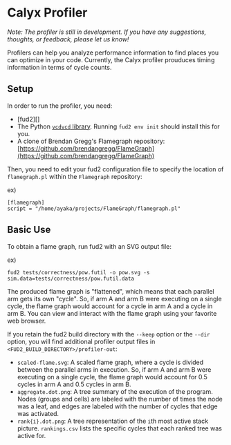 # Calyx Profiler

*Note: The profiler is still in development. If you have any suggestions, thoughts, or feedback, please let us know!*

Profilers can help you analyze performance information to find places you can optimize in your code. Currently, the Calyx profiler prouduces timing information in terms of cycle counts.

## Setup

In order to run the profiler, you need:
- [fud2][]
- The Python [`vcdvcd` library](https://github.com/cirosantilli/vcdvcd). Running `fud2 env init` should install this for you.
- A clone of Brendan Gregg's Flamegraph repository: [https://github.com/brendangregg/FlameGraph](https://github.com/brendangregg/FlameGraph)

Then, you need to edit your fud2 configuration file to specify the location of `flamegraph.pl` within the `Flamegraph` repository:

ex)
```
[flamegraph]
script = "/home/ayaka/projects/FlameGraph/flamegraph.pl"
```

## Basic Use

To obtain a flame graph, run fud2 with an SVG output file:

ex)
```
fud2 tests/correctness/pow.futil -o pow.svg -s sim.data=tests/correctness/pow.futil.data
```

The produced flame graph is "flattened", which means that each parallel arm gets its own "cycle". So, if arm A and arm B were executing on a single cycle, the flame graph would account for a cycle in arm A and a cycle in arm B. You can view and interact with the flame graph using your favorite web browser.

If you retain the fud2 build directory with the `--keep` option or the `--dir` option, you will find additional profiler output files in `<FUD2_BUILD_DIRECTORY>/profiler-out`:

  - `scaled-flame.svg`: A scaled flame graph, where a cycle is divided between the parallel arms in execution. So, if arm A and arm B were executing on a single cycle, the flame graph would account for 0.5 cycles in arm A and 0.5 cycles in arm B.
  - `aggregate.dot.png`: A tree summary of the execution of the program. Nodes (groups and cells) are labeled with the number of times the node was a leaf, and edges are labeled with the number of cycles that edge was activated.
  - `rank{i}.dot.png`: A tree representation of the `i`th most active stack picture. `rankings.csv` lists the specific cycles that each ranked tree was active for.
